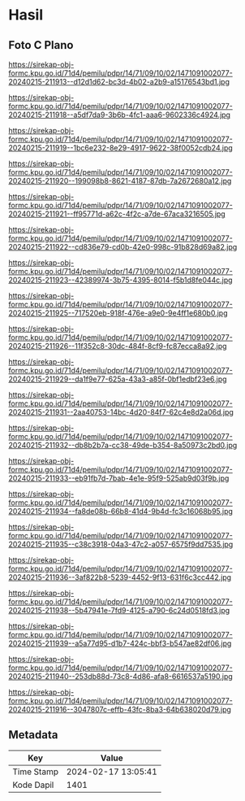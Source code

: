 # Hasil

## Foto C Plano

https://sirekap-obj-formc.kpu.go.id/71d4/pemilu/pdpr/14/71/09/10/02/1471091002077-20240215-211913--d12d1d62-bc3d-4b02-a2b9-a15176543bd1.jpg

https://sirekap-obj-formc.kpu.go.id/71d4/pemilu/pdpr/14/71/09/10/02/1471091002077-20240215-211918--a5df7da9-3b6b-4fc1-aaa6-9602336c4924.jpg

https://sirekap-obj-formc.kpu.go.id/71d4/pemilu/pdpr/14/71/09/10/02/1471091002077-20240215-211919--1bc6e232-8e29-4917-9622-38f0052cdb24.jpg

https://sirekap-obj-formc.kpu.go.id/71d4/pemilu/pdpr/14/71/09/10/02/1471091002077-20240215-211920--199098b8-8621-4187-87db-7a2672680a12.jpg

https://sirekap-obj-formc.kpu.go.id/71d4/pemilu/pdpr/14/71/09/10/02/1471091002077-20240215-211921--ff95771d-a62c-4f2c-a7de-67aca3216505.jpg

https://sirekap-obj-formc.kpu.go.id/71d4/pemilu/pdpr/14/71/09/10/02/1471091002077-20240215-211922--cd836e79-cd0b-42e0-998c-91b828d69a82.jpg

https://sirekap-obj-formc.kpu.go.id/71d4/pemilu/pdpr/14/71/09/10/02/1471091002077-20240215-211923--42389974-3b75-4395-8014-f5b1d8fe044c.jpg

https://sirekap-obj-formc.kpu.go.id/71d4/pemilu/pdpr/14/71/09/10/02/1471091002077-20240215-211925--717520eb-918f-476e-a9e0-9e4ff1e680b0.jpg

https://sirekap-obj-formc.kpu.go.id/71d4/pemilu/pdpr/14/71/09/10/02/1471091002077-20240215-211926--11f352c8-30dc-484f-8cf9-fc87ecca8a92.jpg

https://sirekap-obj-formc.kpu.go.id/71d4/pemilu/pdpr/14/71/09/10/02/1471091002077-20240215-211929--da1f9e77-625a-43a3-a85f-0bf1edbf23e6.jpg

https://sirekap-obj-formc.kpu.go.id/71d4/pemilu/pdpr/14/71/09/10/02/1471091002077-20240215-211931--2aa40753-14bc-4d20-84f7-62c4e8d2a06d.jpg

https://sirekap-obj-formc.kpu.go.id/71d4/pemilu/pdpr/14/71/09/10/02/1471091002077-20240215-211932--db8b2b7a-cc38-49de-b354-8a50973c2bd0.jpg

https://sirekap-obj-formc.kpu.go.id/71d4/pemilu/pdpr/14/71/09/10/02/1471091002077-20240215-211933--eb91fb7d-7bab-4e1e-95f9-525ab9d03f9b.jpg

https://sirekap-obj-formc.kpu.go.id/71d4/pemilu/pdpr/14/71/09/10/02/1471091002077-20240215-211934--fa8de08b-66b8-41d4-9b4d-fc3c16068b95.jpg

https://sirekap-obj-formc.kpu.go.id/71d4/pemilu/pdpr/14/71/09/10/02/1471091002077-20240215-211935--c38c3918-04a3-47c2-a057-6575f9dd7535.jpg

https://sirekap-obj-formc.kpu.go.id/71d4/pemilu/pdpr/14/71/09/10/02/1471091002077-20240215-211936--3af822b8-5239-4452-9f13-631f6c3cc442.jpg

https://sirekap-obj-formc.kpu.go.id/71d4/pemilu/pdpr/14/71/09/10/02/1471091002077-20240215-211938--5b47941e-7fd9-4125-a790-6c24d0518fd3.jpg

https://sirekap-obj-formc.kpu.go.id/71d4/pemilu/pdpr/14/71/09/10/02/1471091002077-20240215-211939--a5a77d95-d1b7-424c-bbf3-b547ae82df06.jpg

https://sirekap-obj-formc.kpu.go.id/71d4/pemilu/pdpr/14/71/09/10/02/1471091002077-20240215-211940--253db88d-73c8-4d86-afa8-6616537a5190.jpg

https://sirekap-obj-formc.kpu.go.id/71d4/pemilu/pdpr/14/71/09/10/02/1471091002077-20240215-211916--3047807c-effb-43fc-8ba3-64b638020d79.jpg


## Metadata

| Key        | Value               |
| ---------- | ------------------- |
| Time Stamp | 2024-02-17 13:05:41 |
| Kode Dapil | 1401                |



